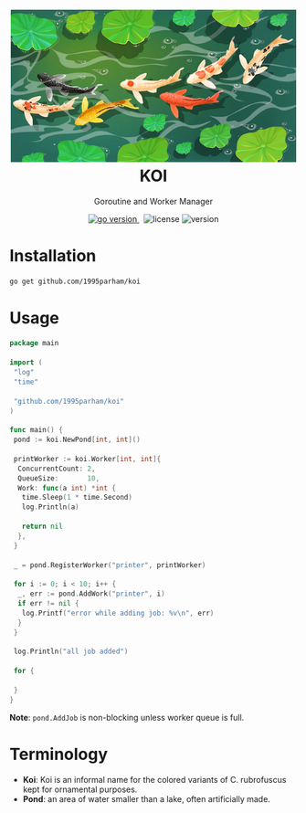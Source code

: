 <h1 align="center">
<img alt="Koi logo" src="asset/logo.webp" width="500px"/><br/>
KOI
</h1>
<p align="center">Goroutine and Worker Manager</p>

<p align="center">
<a href="https://pkg.go.dev/github.com/1995parham/koi?tab=doc"target="_blank">
    <img src="https://img.shields.io/badge/Go-1.18+-00ADD8?style=for-the-badge&logo=go" alt="go version" />
</a>&nbsp;
<img src="https://img.shields.io/badge/license-apache_2.0-red?style=for-the-badge&logo=none" alt="license" />

<img src="https://img.shields.io/badge/Version-1.0.1-informational?style=for-the-badge&logo=none" alt="version" />
</p>

# Installation

```bash
go get github.com/1995parham/koi
```

# Usage

```go
package main

import (
 "log"
 "time"

 "github.com/1995parham/koi"
)

func main() {
 pond := koi.NewPond[int, int]()

 printWorker := koi.Worker[int, int]{
  ConcurrentCount: 2,
  QueueSize:       10,
  Work: func(a int) *int {
   time.Sleep(1 * time.Second)
   log.Println(a)

   return nil
  },
 }

 _ = pond.RegisterWorker("printer", printWorker)

 for i := 0; i < 10; i++ {
  _, err := pond.AddWork("printer", i)
  if err != nil {
   log.Printf("error while adding job: %v\n", err)
  }
 }

 log.Println("all job added")

 for {

 }
}
```

**Note**: `pond.AddJob` is non-blocking unless worker queue is full.

# Terminology

- **Koi**: Koi is an informal name for the colored variants of C. rubrofuscus kept for ornamental purposes.
- **Pond**: an area of water smaller than a lake, often artificially made.
